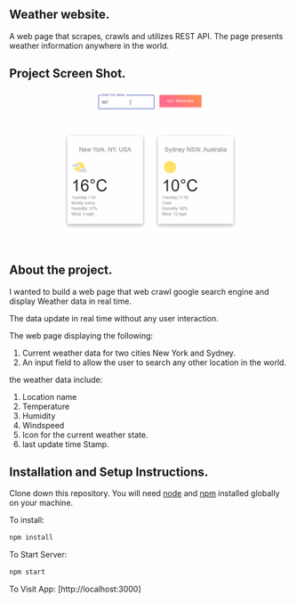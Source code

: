 ## Weather website.
A web page that scrapes, crawls and utilizes REST API. The page presents weather information anywhere in the world.

## Project Screen Shot.
![](img/weather_website_example.gif)

## About the project.
I wanted to build a web page that web crawl google search engine and display Weather data  in real time.

The data update in real time without any user interaction.

The web page displaying the following:
1. Current weather data for two cities New York and Sydney.
2. An input field to allow the user to search any other location in the world.

the weather data include:
1. Location name
2. Temperature
3. Humidity
4. Windspeed
5. Icon for the current weather state.
6. last update time Stamp.
## Installation and Setup Instructions.
Clone down this repository. You will need [node](https:https://nodejs.org/en/) and [npm](https:https://nodejs.org/en/) installed globally on your machine. 

To install:
```bash
npm install
```
To Start Server:
```bash
npm start  
```
To Visit App:
[http://localhost:3000]






